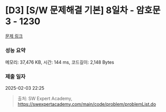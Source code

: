 # [D3] [S/W 문제해결 기본] 8일차 - 암호문3 - 1230 

[문제 링크](https://swexpertacademy.com/main/code/problem/problemDetail.do?contestProbId=AV14zIwqAHwCFAYD) 

### 성능 요약

메모리: 37,476 KB, 시간: 144 ms, 코드길이: 2,148 Bytes

### 제출 일자

2025-02-03 22:25



> 출처: SW Expert Academy, https://swexpertacademy.com/main/code/problem/problemList.do